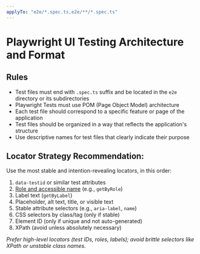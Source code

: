 ```yaml
---
applyTo: "e2e/*.spec.ts,e2e/**/*.spec.ts"
---
```


# Playwright UI Testing Architecture and Format

## Rules

- Test files must end with `.spec.ts` suffix and be located in the `e2e` directory or its subdirectories
- Playwright Tests must use POM (Page Object Model) architecture
- Each test file should correspond to a specific feature or page of the application
- Test files should be organized in a way that reflects the application's structure
- Use descriptive names for test files that clearly indicate their purpose

## Locator Strategy Recommendation:

Use the most stable and intention-revealing locators, in this order:

1. `data-testid` or similar test attributes
2. [Role and accessible name](https://playwright.dev/docs/locators#roles) (e.g., `getByRole`)
3. Label text (`getByLabel`)
4. Placeholder, alt text, title, or visible text
5. Stable attribute selectors (e.g., `aria-label`, `name`)
6. CSS selectors by class/tag (only if stable)
7. Element ID (only if unique and not auto-generated)
8. XPath (avoid unless absolutely necessary)

_Prefer high-level locators (test IDs, roles, labels); avoid brittle selectors like XPath or unstable class names._
